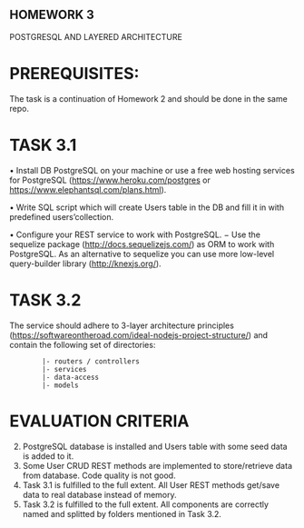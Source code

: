 ## HOMEWORK 3

POSTGRESQL AND LAYERED ARCHITECTURE

# PREREQUISITES:
The task is a continuation of Homework 2 and should be done in the same repo.

# TASK 3.1
• Install DB PostgreSQL on your machine or use a free web hosting services for PostgreSQL 
(https://www.heroku.com/postgres or https://www.elephantsql.com/plans.html).

• Write SQL script which will create Users table in the DB and fill it in with  predefined users’collection.

• Configure your REST service to work with PostgreSQL.
    − Use the sequelize package (http://docs.sequelizejs.com/) as ORM to work with PostgreSQL.
    As an alternative to sequelize you can use more low-level query-builder library (http://knexjs.org/).


# TASK 3.2
The service should adhere to 3-layer architecture principles (https://softwareontheroad.com/ideal-nodejs-project-structure/) and contain the following set of directories:

            |- routers / controllers
            |- services
            |- data-access
            |- models

# EVALUATION CRITERIA
2. PostgreSQL database is installed and Users table with some seed data is added to it.
3. Some User CRUD REST methods are implemented to store/retrieve data from database. Code quality is not good.
4. Task 3.1 is fulfilled to the full extent. All User REST methods get/save data to real database instead of memory.
5. Task 3.2 is fulfilled to the full extent. All components are correctly named and splitted by folders mentioned in Task 3.2.